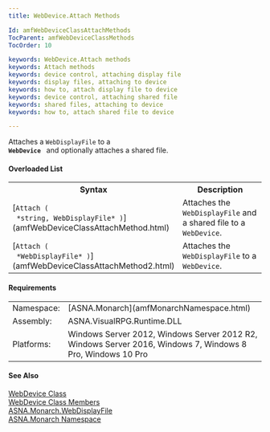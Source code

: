 ```yaml
---
title: WebDevice.Attach Methods

Id: amfWebDeviceClassAttachMethods
TocParent: amfWebDeviceClassMethods
TocOrder: 10

keywords: WebDevice.Attach methods
keywords: Attach methods
keywords: device control, attaching display file
keywords: display files, attaching to device
keywords: how to, attach display file to device
keywords: device control, attaching shared file
keywords: shared files, attaching to device
keywords: how to, attach shared file to device

---
```


Attaches a <code>WebDisplayFile</code> to a <code> **WebDevice** </code> and optionally attaches a shared file.
<!--mine -->

#### Overloaded List
<table class="mytable" cellspacing="0" cellpadding="4" width="90%">
          <colgroup>
            <col width="30%" />
            <col width="50%" />
          </colgroup>
          <tr>
            <th>Syntax</th>
            <th>Description</th>
          </tr>
          <tr>
            <td>[<code>Attach (
 *string, WebDisplayFile* )</code>](amfWebDeviceClassAttachMethod.html)
            </td>
            <td>Attaches the
          <code>WebDisplayFile</code> and a shared file to a
          <code>WebDevice</code>.</td>
          </tr>
          <tr>
            <td>[<code>Attach (
 *WebDisplayFile* )</code>](amfWebDeviceClassAttachMethod2.html)
            </td>
            <td>Attaches the
          <code>WebDisplayFile</code> to a <code>WebDevice</code>.</td>
          </tr>
</table>

<!-- -->

#### Requirements
<table class="dttable" cellspacing="0" cellpadding="4" width="60%">
           <colgroup>
            <col width="15%" style="font-weight:bold" />
            <col width="85%" />
          </colgroup>
          <tr>
            <td>Namespace:</td>
            <td>[ASNA.Monarch](amfMonarchNamespace.html)</td>
          </tr>
          <tr>
            <td>Assembly:</td>
            <td>ASNA.VisualRPG.Runtime.DLL</td>
          </tr>
         <tr>
            <td>Platforms:</td>
            <td> Windows Server 2012, Windows Server 2012 R2, Windows Server 2016, Windows 7, Windows 8 Pro, Windows 10 Pro</td>
         </tr>
</table>

<!-- end -->    

#### See Also
[WebDevice Class](amfWebDeviceClass.html)<br />[WebDevice Class Members](amfWebDeviceClassMembers.html)<br />[ ASNA.Monarch.WebDisplayFile](amfWebDisplayFileClass.html)<br />[ASNA.Monarch Namespace](amfMonarchNamespace.html)
